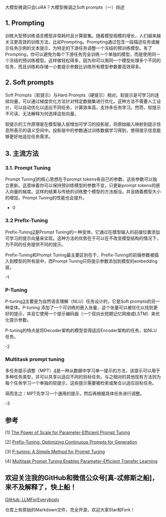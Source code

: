 大模型微调只会LoRA？大模型微调之Soft prompts（一）综述

## 1. Prompting
训练大型预训练语言模型非常耗时且计算密集。随着模型规模的增长，人们越来越关注更高效的训练方法，比如Prompting。Prompting通过包含一段描述任务或展示任务示例的文本提示，为特定的下游任务调整一个冻结的预训练模型。有了Prompting，你可以避免为每个下游任务完全训练一个单独的模型，而是使用同一个冻结的预训练模型。这样做轻松得多，因为你可以用同一个模型处理多个不同的任务，而且训练和存储一小套提示参数比训练所有模型参数要高效得多。

## 2. Soft prompts
Soft Prompts（软提示）与Hard Prompts（硬提示）相对。软提示是可学习的连续向量，可以通过梯度优化方法针对特定数据集进行优化。这种方法不需要人工设计，可以自动优化以适应不同任务，计算效率高，支持多任务学习。然而，软提示不可读，无法解释为何选择这些向量。

软提示的工作原理是在模型输入层增加可学习的投影层，将原始输入映射到提示信息所表示的语义空间中。投影层中的参数通过训练数据学习得到，使得提示信息能够更好地适应任务需求。

## 3. 主流方法

### 3.1. Prompt Tuning

Prompt Tuning[1](#refer-anchor-1)的核心思想在于prompt tokens有自己的参数，这些参数可以独立更新。这意味着你可以保持预训练模型的参数不变，只更新prompt tokens的嵌入向量的梯度。这样的结果与传统的训练整个模型的方法相当，并且随着模型大小的增加，Prompt Tuning的性能也会提升。

- 0

### 3.2 Prefix-Tuning

Prefix-Tuning[2](#refer-anchor-2)是Prompt Tuning的一种变体，它通过在模型输入的前缀位置添加可学习的提示向量来实现。这种方法的优势在于可以在不改变模型结构的情况下，为不同的任务提供不同的提示。

Prefix-Tuning和Prompt Tuning最主要区别在于，Prefix-Tuning的前缀参数被插入到模型的所有层中，而Prompt Tuning只将提示参数添加到模型的embedding层。

-1

### P-Tuning

P-tuning[3](#refer-anchor-3)主要是为自然语言理解（NLU）任务设计的，它是Soft prompts的另一种变体。P-tuning 添加了一个可训练的嵌入张量，这个张量可以被优化以找到更好的提示，并且它使用一个提示编码器（一个双向长短期记忆网络或LSTM）来优化提示参数。

P-tuning的特点是将Decoder架构的模型变得适应Encoder架构的任务，如NLU任务。

-2

### Multitask prompt tuning

多任务提示调整（MPT）[4](#refer-anchor-4)是一种从数据中学习单一提示的方法，该提示可以用于多种任务类型，并可以共享以适应不同的目标任务。与之相对的其他现有方法则为每个任务学习一个单独的软提示，这些提示需要被检索或聚合以适应目标任务。

简而言之：MPT先学习一个通用的提示，然后再根据具体任务进行调整。

-3

## 参考

<div id="refer-anchor-1"></div>

[1] [The Power of Scale for Parameter-Efficient Prompt Tuning](https://arxiv.org/abs/2104.08691)

<div id="refer-anchor-2"></div>

[2] [Prefix-Tuning: Optimizing Continuous Prompts for Generation](https://arxiv.org/abs/2101.00190)

<div id="refer-anchor-3"></div>

[3] [P-tuning: A Simple Method for Prompt Tuning](https://arxiv.org/abs/2103.10385)

<div id="refer-anchor-4"></div>

[4] [Multitask Prompt Tuning Enables Parameter-Efficient Transfer Learning](https://arxiv.org/abs/2303.02861)

## 欢迎关注我的GitHub和微信公众号[真-忒修斯之船]，来不及解释了，快上船！

[GitHub: LLMForEverybody](https://github.com/luhengshiwo/LLMForEverybody)

仓库上有原始的Markdown文件，完全开源，欢迎大家Star和Fork！